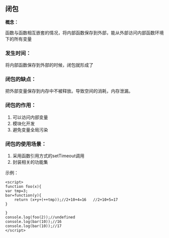 ## 闭包

**概念：** 

函数与函数相互嵌套的情况，将内部函数保存到外部，能从外部访问内部函数环境下的所有变量

### 发生时间：

将内部函数保存到外部的时候，闭包就形成了
    
### 闭包的缺点：

把外部变量保存到内存中不被释放。导致空间的消耗，内存泄漏。

### 闭包的作用：

1. 可以访问内部变量
2. 模块化开发
3. 避免变量全局污染

### 闭包的使用场景：

1. 采用函数引用方式的setTimeout调用
2. 封装相关的功能集

示例：

    <script>
    function foo(x){
    var tmp=3;
    bar=function(y){
        return (x+y+(++tmp));//2+10+4=16   //2+10+5=17
    }

    }
    console.log(foo(2));//undefined
    console.log(bar(10));//16
    console.log(bar(10));//17
    </script>